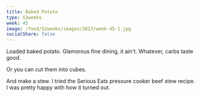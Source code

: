 ```yaml
---
title: Baked Potato
type: 52weeks
week: 45
image: /food/52weeks/images/2017/week-45-1.jpg
socialShare: false
---
```

Loaded baked potato.  Glamorous fine dining, it ain't.  Whatever, carbs taste good.

Or you can cut them into cubes.

And make a stew.  I tried the Serious Eats pressure cooker beef stew recipe.  I was pretty happy with how it turned out.
